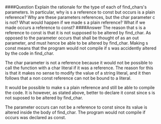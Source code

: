 ####Question
Explain the rationale for the type of each of find_chars's parameters. In particular, why is s a reference to const but occurs is a plain reference? Why are these parameters references, but the char parameter c is not? What would happen if we made s a plain reference? What if we made occurs a reference to const?
####Answer
The reason that s is a reference to const is that it is not supposed to be altered by find_char. As opposed to the parameter occurs that shall be thought of as an out parameter, and must hence be able to be altered by find_char. Making s const means that the program would not compile if s was accidently altered by the code in find_char.  

The char parameter is not a reference because it would not be possible to call the function with a char literal if it was a reference. The reason for this is that it makes no sense to modify the value of a string literal, and it then follows that a non const reference can not be bound to a literal.  

It would be possible to make s a plain reference and still be able to compile the code. It is however, as stated above, better to declare it const since s is not suposed to be altered by find_char.  

The parameter occurs can not be a reference to const since its value is altered inside the body of find_char. The program would not compile if occurs was declared as const.  

